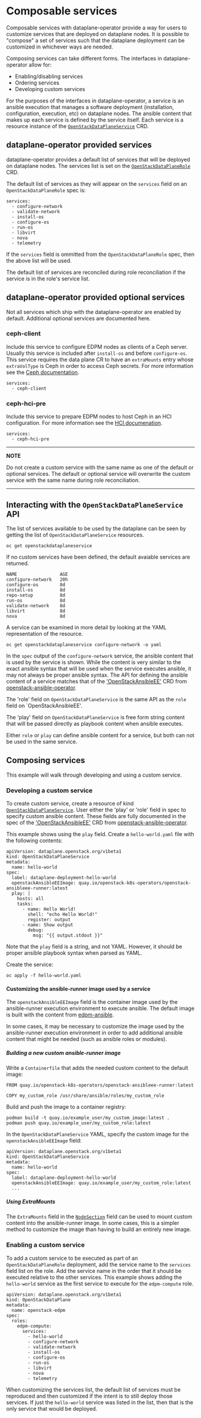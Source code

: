 # Composable services

Composable services with dataplane-operator provide a way for users to
customize services that are deployed on dataplane nodes. It is possible to
"compose" a set of services such that the dataplane deployment can be
customized in whichever ways are needed.

Composing services can take different forms. The interfaces in
dataplane-operator allow for:

* Enabling/disabling services
* Ordering services
* Developing custom services

For the purposes of the interfaces in dataplane-operator, a service is an
ansible execution that manages a software deployment (installation,
configuration, execution, etc) on dataplane nodes. The ansible content that
makes up each service is defined by the service itself. Each service is a
resource instance of the
[`OpenStackDataPlaneService`](openstack_dataplaneservice.md) CRD.

## dataplane-operator provided services

dataplane-operator provides a default list of services that will be deployed on
dataplane nodes. The services list is set on the
[`OpenStackDataPlaneRole`](openstack_dataplanerole.md#openstackdataplanerolespec) CRD.

The default list of services as they will appear on the `services` field on an
`OpenStackDataPlaneRole` spec is:

    services:
      - configure-network
      - validate-network
      - install-os
      - configure-os
      - run-os
      - libvirt
      - nova
      - telemetry

If the `services` field is ommitted from the `OpenStackDataPlaneRole` spec,
then the above list will be used.

The default list of services are reconciled during role reconciliation if the
service is in the role's service list.

## dataplane-operator provided optional services

Not all services which ship with the dataplane-operator are enabled by
default. Additional optional services are documented here.

### ceph-client

Include this service to configure EDPM nodes as clients of a
Ceph server.  Usually this service is included after `install-os`
and before `configure-os`. This service requires the data plane CR to
have an `extraMounts` entry whose `extraVolType` is Ceph in order to
access Ceph secrets. For more information see the
[Ceph documentation](https://github.com/openstack-k8s-operators/docs/blob/main/ceph.md).

    services:
      - ceph-client

### ceph-hci-pre

Include this service to prepare EDPM nodes to host Ceph in an HCI
configuration. For more information see the
[HCI documenation](https://github.com/openstack-k8s-operators/docs/blob/main/hci.md).

    services:
      - ceph-hci-pre

---
**NOTE**

Do not create a custom service with the same name as one of the
default or optional services. The default or optional service will
overwrite the custom service with the same name during role
reconciliation.

---

## Interacting with the `OpenStackDataPlaneService` API

The list of services available to be used by the dataplane can be seen by
getting the list of `OpenStackDataPlaneService` resources.

    oc get openstackdataplaneservice

If no custom services have been defined, the default avaiable services are
returned.

    NAME                AGE
    configure-network   20h
    configure-os        8d
    install-os          8d
    repo-setup          8d
    run-os              8d
    validate-network    8d
    libvirt             8d
    nova                8d

A service can be examined in more detail by looking at the YAML representation
of the resource.

    oc get openstackdataplaneservice configure-network -o yaml

In the `spec` output of the `configure-network` service, the ansible content
that is used by the service is shown. While the content is very similar to the
exact ansible syntax that will be used when the service executes ansible, it
may not always be proper ansible syntax. The API for defining the ansible
content of a service matches that of the
['OpenStackAnsibleEE'](https://openstack-k8s-operators.github.io/openstack-ansibleee-operator/openstack_ansibleee/)
CRD from
[openstack-ansible-operator](https://github.com/openstack-k8s-operators/openstack-ansibleee-operator).

The 'role' field on `OpenStackDataPlaneService` is the same API as the `role`
field on `OpenStackAnsibleEE'.

The 'play' field on `OpenStackDataPlaneService` is free form string content
that will be passed directly as playbook content when ansible executes.

Either `role` or `play` can define ansible content for a service, but both can
not be used in the same service.

## Composing services

This example will walk through developing and using a custom service.

### Developing a custom service

To create custom service, create a resource of kind
[`OpenStackDataPlaneService`](openstack_dataplaneservice.md). User either the
'play' or 'role' field in spec to specify custom ansible content. These fields
are fully documented in the spec of the
['OpenStackAnsibleEE'](https://openstack-k8s-operators.github.io/openstack-ansibleee-operator/openstack_ansibleee/)
CRD from
[openstack-ansible-operator](https://github.com/openstack-k8s-operators/openstack-ansibleee-operator).

This example shows using the `play` field. Create a `hello-world.yaml` file
with the following contents:

    apiVersion: dataplane.openstack.org/v1beta1
    kind: OpenStackDataPlaneService
    metadata:
      name: hello-world
    spec:
      label: dataplane-deployment-hello-world
      openstackAnsibleEEImage: quay.io/openstack-k8s-operators/openstack-ansibleee-runner:latest
      play: |
        hosts: all
        tasks:
          - name: Hello World!
            shell: "echo Hello World!"
            register: output
          - name: Show output
            debug:
              msg: "{{ output.stdout }}"

Note that the `play` field is a string, and not YAML. However, it should be
proper ansible playbook syntax when parsed as YAML.

Create the service:

    oc apply -f hello-world.yaml

#### Customizing the ansible-runner image used by a service

The `openstackAnsibleEEImage` field is the container image used by the
ansible-runner execution environment to execute ansible. The default image is
built with the content from
[edpm-ansible](https://github.com/openstack-k8s-operators/edpm-ansible).

In some cases, it may be necessary to customize the image used by the
ansible-runner execution environment in order to add additional ansible content
that might be needed (such as ansible roles or modules).

##### Building a new custom ansible-runner image

Write a `Containerfile` that adds the needed custom content to the default
image:

    FROM quay.io/openstack-k8s-operators/openstack-ansibleee-runner:latest

    COPY my_custom_role /usr/share/ansible/roles/my_custom_role

Build and push the image to a container registry:

    podman build -t quay.io/example_user/my_custom_image:latest .
    podman push quay.io/example_user/my_custom_role:latest

In the `OpenStackDataPlaneService` YAML, specify the custom image for the
`openstackAnsibleEEImage` field:

    apiVersion: dataplane.openstack.org/v1beta1
    kind: OpenStackDataPlaneService
    metadata:
      name: hello-world
    spec:
      label: dataplane-deployment-hello-world
      openstackAnsibleEEImage: quay.io/example_user/my_custom_role:latest
      ...

##### Using ExtraMounts

The `ExtraMounts` field in the
[`NodeSection`](https://openstack-k8s-operators.github.io/dataplane-operator/openstack_dataplanerole/#nodesection)
field can be used to mount custom content into the ansible-runner image. In
some cases, this is a simpler method to customize the image than having to
build an entirely new image.

### Enabling a custom service

To add a custom service to be executed as part of an `OpenStackDataPlaneRole`
deployment, add the service name to the `services` field list on the role. Add
the service name in the order that it should be executed relative to the other
services. This example shows adding the `hello-world` service as the first
service to execute for the `edpm-compute` role.

    apiVersion: dataplane.openstack.org/v1beta1
    kind: OpenStackDataPlane
    metadata:
      name: openstack-edpm
    spec:
      roles:
        edpm-compute:
          services:
            - hello-world
            - configure-network
            - validate-network
            - install-os
            - configure-os
            - run-os
            - libvirt
            - nova
            - telemetry

When customizing the services list, the default list of services must be
reproduced and then customized if the intent is to still deploy those services.
If just the `hello-world` service was listed in the list, then that is the only
service that would be deployed.
